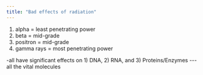 ```yaml
---
title: "Bad effects of radiation"
---
```

1) alpha = least penetrating power
2) beta = mid-grade
3) positron = mid-grade
4) gamma rays = most penetrating power

-all have significant effects on 1) DNA, 2) RNA, and 3) Proteins/Enzymes --- all the vital molecules


